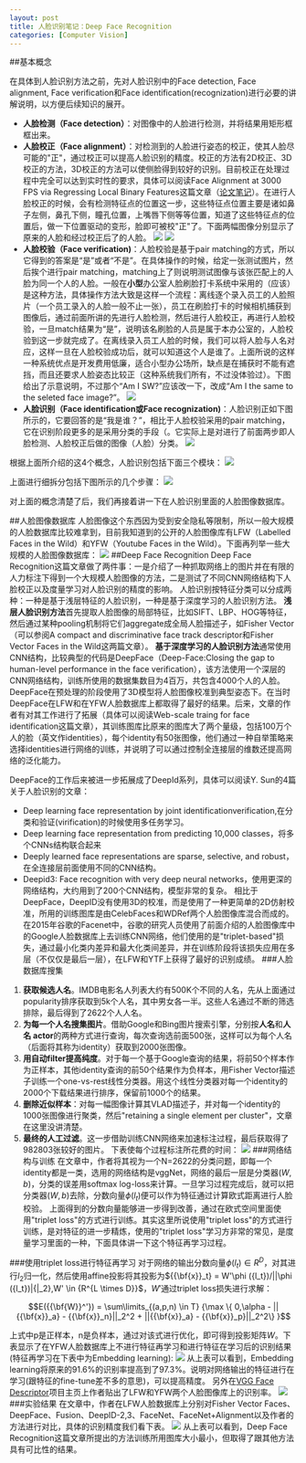 ```yaml
---
layout: post
title: 人脸识别笔记：Deep Face Recognition
categories: [Computer Vision]
---
```



##基本概念

在具体到人脸识别方法之前，先对人脸识别中的Face detection, Face alignment, Face verification和Face identification(recognization)进行必要的讲解说明，以方便后续知识的展开。
- **人脸检测（Face detection）**：对图像中的人脸进行检测，并将结果用矩形框框出来。
- **人脸校正（Face alignment）**：对检测到的人脸进行姿态的校正，使其人脸尽可能的"正"，通过校正可以提高人脸识别的精度。校正的方法有2D校正、3D校正的方法，3D校正的方法可以使侧脸得到较好的识别。目前校正在处理过程中完全可以达到实时性的要求，具体可以阅读Face Alignment at 3000 FPS via Regressing Local Binary Features这篇文章（[论文笔记](http://blog.csdn.net/boosting1/article/details/26085223)）。在进行人脸校正的时候，会有检测特征点的位置这一步，这些特征点位置主要是诸如鼻子左侧，鼻孔下侧，瞳孔位置，上嘴唇下侧等等位置，知道了这些特征点的位置后，做一下位置驱动的变形，脸即可被校"正"了。下面两幅图像分别显示了原来的人脸和经过校正后了的人脸。
![](http://i300.photobucket.com/albums/nn17/willard-yuan/blog/f3_zpswxvtrty0.jpg)
![](http://vgg.fiit.stuba.sk/wp-uploads/2015/02/Face.jpg)
- **人脸校验（Face verification)**：人脸校验是基于pair matching的方式，所以它得到的答案是“是”或者“不是”。在具体操作的时候，给定一张测试图片，然后挨个进行pair matching，matching上了则说明测试图像与该张匹配上的人脸为同一个人的人脸。一般在**小型**办公室人脸刷脸打卡系统中采用的（应该）是这种方法，具体操作方法大致是这样一个流程：离线逐个录入员工的人脸照片（一个员工录入的人脸一般不止一张），员工在刷脸打卡的时候相机捕获到图像后，通过前面所讲的先进行人脸检测，然后进行人脸校正，再进行人脸校验，一旦match结果为“是”，说明该名刷脸的人员是属于本办公室的，人脸校验到这一步就完成了。在离线录入员工人脸的时候，我们可以将人脸与人名对应，这样一旦在人脸校验成功后，就可以知道这个人是谁了。上面所说的这样一种系统优点是开发费用低廉，适合小型办公场所，缺点是在捕获时不能有遮挡，而且还要求人脸姿态比较正（这种系统我们所有，不过没体验过）。下图给出了示意说明，不过那个“Am I SW?”应该改一下，改成“Am I the same to the seleted face image?”。
![](http://mind.kaist.ac.kr/images/amisw.png)
- **人脸识别（Face identification或Face recognization)**：人脸识别正如下图所示的，它要回答的是“我是谁？”，相比于人脸校验采用的pair matching，它在识别阶段更多的是采用分类的手段（。它实际上是对进行了前面两步即人脸检测、人脸校正后做的图像（人脸）分类。
![](http://mind.kaist.ac.kr/images/whoami.png)

根据上面所介绍的这4个概念，人脸识别包括下面三个模块：
![](http://vis-www.cs.umass.edu/faceAlignment/DAR_sm.jpg)

上面进行细拆分包括下图所示的几个步骤：
![](http://mind.kaist.ac.kr/images/facerecogflow.png)

对上面的概念清楚了后，我们再接着讲一下在人脸识别里面的人脸图像数据库。

##人脸图像数据库
人脸图像这个东西因为受到安全隐私等限制，所以一般大规模的人脸数据库比较难拿到，目前我知道到的公开的人脸图像库有LFW（Labelled Faces in the Wild）和YFW（Youtube Faces in the Wild）。下面再列举一些大规模的人脸图像数据库：
![](http://i300.photobucket.com/albums/nn17/willard-yuan/blog/facedatasets_zps8mujnhcl.png)
##Deep Face Recognition
Deep Face Recognition这篇文章做了两件事：一是介绍了一种抓取网络上的图片并在有限的人力标注下得到一个大规模人脸图像的方法，二是测试了不同CNN网络结构下人脸校正以及度量学习对人脸识别的精度的影响。
人脸识别按特征分类可以分成两种：一种是基于浅层特征的人脸识别，一种是基于深度学习的人脸识别方法。
**浅层人脸识别方法**首先提取人脸图像的局部特征，比如SIFT、LBP、HOG等特征，然后通过某种pooling机制将它们aggregate成全局人脸描述子，如Fisher Vector（可以参阅A compact and discriminative face track descriptor和Fisher Vector Faces in the Wild这两篇文章）。
**基于深度学习的人脸识别方法**通常使用CNN结构，比较典型的代码是DeepFace（Deep-Face:Closing the gap to human-level performance in the face verification），该方法使用一个深层的CNN网络结构，训练所使用的数据集数目为4百万，共包含4000个人的人脸。DeepFace在预处理的阶段使用了3D模型将人脸图像校准到典型姿态下。在当时DeepFace在LFW和在YFW人脸数据库上都取得了最好的结果。后来，文章的作者有对其工作进行了拓展（具体可以阅读Web-scale traing for face identification这篇文章），其训练图库比原来的图库大了两个量级，包括100万个人的脸（英文作identities），每个identity有50张图像，他们通过一种自举策略来选择identities进行网络的训练，并说明了可以通过控制全连接层的维数还提高网络的泛化能力。

DeepFace的工作后来被进一步拓展成了DeepId系列，具体可以阅读Y. Sun的4篇关于人脸识别的文章：
- Deep learning face representation by joint identificationverification,在分类和验证(virification)的时候使用多任务学习。
- Deep learning face representation from predicting 10,000 classes，将多个CNNs结构联合起来
- Deeply learned face representations are sparse, selective, and robust，在全连接层前面使用不同的CNN结构。
- Deepid3: Face recognition with very deep neural networks，使用更深的网络结构，大约用到了200个CNN结构，模型非常的复杂。
相比于DeepFace，DeepID没有使用3D的校准，而是使用了一种更简单的2D仿射校准，所用的训练图库是由CelebFaces和WDRef两个人脸图像库混合而成的。
在2015年谷歌的Facenet中，谷歌的研究人员使用了前面介绍的人脸图像库中的Google人脸数据库上去训练CNN网络，他们使用的是"triplet-based"损失，通过最小化类内差异和最大化类间差异，并在训练阶段将该损失应用在多层（不仅仅是最后一层），在LFW和YTF上获得了最好的识别成绩。
###人脸数据库搜集
1. **获取候选人名**。IMDB电影名人列表大约有500K个不同的人名，先从上面通过popularity排序获取到5k个人名，其中男女各一半。这些人名通过不断的筛选排除，最后得到了2622个人人名。
2. **为每一个人名搜集图片**。借助Google和Bing图片搜索引擎，分别按**人名**和**人名 actor**的两种方式进行查询，每次查询选前面500张，这样可以为每个人名（后面将其称为identity）获取到2000张图像。
3. **用自动filter提高纯度**。对于每一个基于Google查询的结果，将前50个样本作为正样本，其他identity查询的前50个结果作为负样本，用Fisher Vector描述子训练一个one-vs-rest线性分类器。用这个线性分类器对每一个identity的2000个下载结果进行排序，保留前1000个的结果。
4. **删除近似样本**：对每一幅图像计算其VLAD描述子，并对每一个identity的1000张图像进行聚类，然后"retaining a single element per cluster"，文章在这里没讲清楚。
5. **最终的人工过滤**。这一步借助训练CNN网络来加速标注过程，最后获取得了982803张较好的图片。
下表使每个过程标注所花费的时间：
![](http://i300.photobucket.com/albums/nn17/willard-yuan/blog/datatime_zpsteframsl.png)
###网络结构与训练
在文章中，作者将其视为一个N=2622的分类问题，即每一个identity都是一类，选用的网络结构是vggNet，网络的最后一层是分类器$(W,b)$，分类的误差用softmax log-loss来计算。一旦学习过程完成后，就可以把分类器$(W,b)$去除，分数向量$\phi ({l_t})$便可以作为特征通过计算欧式距离进行人脸校验。
上面得到的分数向量能够进一步得到改善，通过在欧式空间里面使用"triplet loss"的方式进行训练。其实这里所说使用"triplet loss"的方式进行训练，是对特征的进一步精炼，使用的"triplet loss"学习方非常的常见，是度量学习里面的一种，下面具体讲一下这个特征再学习过程。

###使用triplet loss进行特征再学习
对于网络的输出分数向量$\phi ({l_t}) \in {R^D}$，对其进行$l_2$归一化，然后使用affine投影将其投影为${{\bf{x}}_t} = W'\phi ({l_t})/||\phi ({l_t})|{|_2},W' \in {R^{L \times D}}$，$W'$通过triplet loss损失进行求解：

$$E({{\bf{W}}^'}) = \sum\limits_{(a,p,n) \in T} {\max \{ 0,\alpha  - ||{{\bf{x}}_a} - {{\bf{x}}_n}||_2^2 + ||{{\bf{x}}_a} - {{\bf{x}}_p}||_2^2\} }$$

上式中p是正样本，n是负样本，通过对该式进行优化，即可得到投影矩阵$W$。下表显示了在YFW人脸数据库上不进行特征再学习和进行特征在学习后的识别结果(特征再学习在下表中为Embedding learning):
![](http://i300.photobucket.com/albums/nn17/willard-yuan/blog/lfwVGG_zpsedragzcr.png)
从上表可以看到，Embedding learning将原来的91.6%的识别率提高到了97.3%。说明对网络输出的特征进行在学习(跟特征的fine-tune差不多的意思)，可以提高精度。
另外在[VGG Face Descriptor](http://www.robots.ox.ac.uk/~vgg/software/vgg_face/)项目主页上作者贴出了LFW和YFW两个人脸图像库上的识别率。
![](http://www.robots.ox.ac.uk/~vgg/software/vgg_face/table.png)
###实验结果
在文章中，作者在LFW人脸数据库上分别对Fisher Vector Faces、DeepFace、Fusion、DeepID-2,3、FaceNet、FaceNet+Alignment以及作者的方法进行对比，具体的识别精度我们看下表。
![](http://i300.photobucket.com/albums/nn17/willard-yuan/blog/YFWVGG_zpsr0vz0jzf.png)
从上表可以看到，Deep Face Recognition这篇文章所提出的方法训练所用图库大小最小，但取得了跟其他方法具有可比性的结果。
